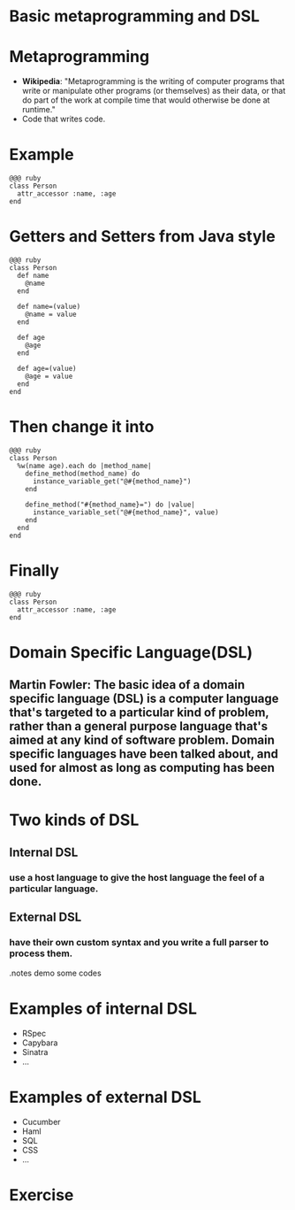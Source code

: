 <!SLIDE basic_metaprogramming_and_dsl subsection>
# Basic metaprogramming and DSL #

<!SLIDE metaprogramming bullets>
# Metaprogramming #

* **Wikipedia**: "Metaprogramming is the writing of computer programs that write or manipulate other programs (or themselves) as their data, or that do part of the work at compile time that would otherwise be done at runtime."
* Code that writes code.

<!SLIDE metaprogramming_sample>
# Example #

	@@@ ruby
	class Person
	  attr_accessor :name, :age
	end

<!SLIDE metaprogramming_sample1 small>
# Getters and Setters from Java style #
	
	@@@ ruby
	class Person
	  def name
		@name
	  end
	
	  def name=(value)
	 	@name = value
	  end
	
	  def age
	  	@age
	  end
	
	  def age=(value)
	 	@age = value
	  end
	end

<!SLIDE metaprogramming_sample2 small>
# Then change it into #
	
	@@@ ruby
	class Person
	  %w(name age).each do |method_name|
		define_method(method_name) do
		  instance_variable_get("@#{method_name}")
		end
		
		define_method("#{method_name}=") do |value|
		  instance_variable_set("@#{method_name}", value)
		end
	  end
	end
	

<!SLIDE metaprogramming_sample3>

# Finally #

	@@@ ruby
	class Person
	  attr_accessor :name, :age
	end
	
<!SLIDE dsl center small>
# Domain Specific Language(DSL) #

## **Martin Fowler**: The basic idea of a domain specific language (DSL) is a computer language that's targeted to a particular kind of problem, rather than a general purpose language that's aimed at any kind of software problem. Domain specific languages have been talked about, and used for almost as long as computing has been done. ##

<!SLIDE two_kinds_of_dsl>
# Two kinds of DSL #

## Internal DSL
### use a host language to give the host language the feel of a particular language. ###

## External DSL 
### have their own custom syntax and you write a full parser to process them. ###

<!SLIDE internal_dsl bullets>
.notes demo some codes

# Examples of internal DSL #
* RSpec
* Capybara
* Sinatra
* ...

<!SLIDE external_dsl_bullets bullets>
# Examples of external DSL #
* Cucumber
* Haml
* SQL
* CSS
* ...

<!SLIDE exercise>
# Exercise #